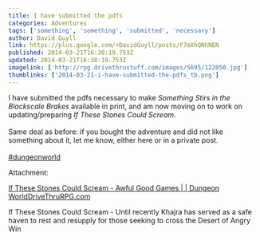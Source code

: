 ```yaml
---
title: I have submitted the pdfs
categories: Adventures
tags: ['something', 'something', 'submitted', 'necessary']
author: David Guyll
link: https://plus.google.com/+DavidGuyll/posts/F7mXhQNhNEN
published: 2014-03-21T16:38:19.753Z
updated: 2014-03-21T16:38:19.753Z
imagelink: ['http://rpg.drivethrustuff.com/images/5695/122050.jpg']
thumblinks: ['2014-03-21-i-have-submitted-the-pdfs_tb.png']
---
```


I have submitted the pdfs necessary to make <i>Something Stirs in the Blackscale Brakes</i> available in print, and am now moving on to work on updating/preparing <i>If These Stones Could Scream</i>.<br /><br />Same deal as before: if you bought the adventure and did not like something about it, let me know, either here or in a private post.<br /><br /> <a rel="nofollow" class="ot-hashtag" href="https://plus.google.com/s/%23dungeonworld/posts">#dungeonworld</a>  


Attachment:

<a href='http://rpg.drivethrustuff.com/product/122050/If-These-Stones-Could-Scream'>If These Stones Could Scream - Awful Good Games |  | Dungeon WorldDriveThruRPG.com</a>


If These Stones Could Scream - Until recently Khajra has served as a safe haven to rest and resupply for those seeking to cross the Desert of Angry Win